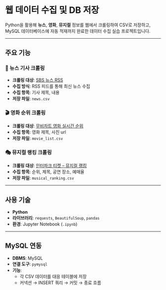 # 웹 데이터 수집 및 DB 저장

Python을 활용해 **뉴스**, **영화**, **뮤지컬** 정보를 웹에서 크롤링하여 CSV로 저장하고,  
MySQL 데이터베이스에 자동 적재까지 완료한 데이터 수집 실습 프로젝트입니다.

---

## 주요 기능

### 📰 뉴스 기사 크롤링
- **크롤링 대상**: [SBS 뉴스 RSS](https://news.sbs.co.kr/news/rss.do)
- **수집 방식**: RSS 피드를 통해 최신 뉴스 수집
- **수집 항목**: 기사 제목, 내용
- **저장 파일**: `news.csv`

### 🎬 영화 순위 크롤링
- **크롤링 대상**: [무비차트 영화 실시간 순위](https://www.moviechart.co.kr/rank/realtime/index/image)
- **수집 항목**: 영화 제목, 사진 url
- **저장 파일**: `movie_list.csv`

### 🎭 뮤지컬 랭킹 크롤링
- **크롤링 대상**: [인터파크 티켓 – 뮤지컬 랭킹](https://tickets.interpark.com/contents/ranking?genre=MUSICAL)
- **수집 항목**: 순위, 제목, 공연 장소, 예매율
- **저장 파일**: `musical_ranking.csv`

---

## 사용 기술

- **Python**
- **라이브러리**: `requests`, `BeautifulSoup`, `pandas`
- **환경**: Jupyter Notebook (`.ipynb`)

---

## MySQL 연동

- **DBMS**: MySQL  
- **연결 도구**: `pymysql`
- **기능**:
  - 각 CSV 데이터를 대응 테이블에 저장
  - 커넥션 → INSERT 쿼리 → 커밋 → 종료 흐름

